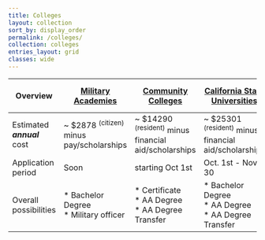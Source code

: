 ```yaml
---
title: Colleges
layout: collection
sort_by: display_order
permalink: /colleges/
collection: colleges
entries_layout: grid
classes: wide
---
```


| Overview      |[Military Academies](/colleges/military-academies/)|[Community Colleges](/colleges/california-community-colleges/)|[California State Universities](/colleges/california-state-university/)|[University of California](/colleges/university-of-california/)|[Independent, Private, Out of State Colleges](/colleges/other-colleges/)| 
| ------------- | ----------------------------------------| ----------------------------------------| ----------------------------------------| ----------------------------------------| ----------------------------------------| 
| Estimated <strong><em>annual</em></strong> cost| ~ $2878 <sup>(citizen)</sup> minus pay/scholarships| ~ $14290 <sup>(resident)</sup> minus financial aid/scholarships| ~ $25301 <sup>(resident)</sup> minus financial aid/scholarships| ~ $32595 <sup>(resident)</sup> minus financial aid/scholarships| ~ $55294 minus financial aid/scholarships|
| Application period| Soon   | starting Oct 1st  | Oct. 1st - Nov. 30 |  Aug. 1st - Nov. 30 | Similar & varies|
| Overall possibilities |* Bachelor Degree<br>* Military officer|* Certificate<br>* AA Degree<br>* AA Degree Transfer|* Bachelor Degree<br>* AA Degree<br>* AA Degree Transfer|* Bachelor Degree<br>* 5 years BS+MS|* Bachelor Degree|

<br>


